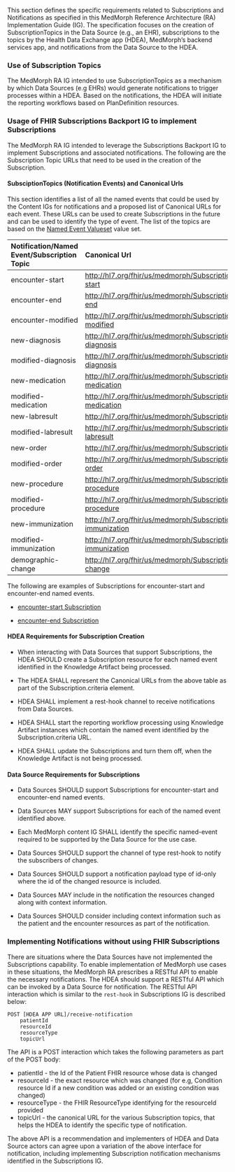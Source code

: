 This section defines the specific requirements related to Subscriptions and Notifications as specified in this MedMorph Reference Architecture (RA) Implementation Guide (IG). The specification focuses on the creation of SubscriptionTopics in the Data Source (e.g., an EHR), subscriptions to the topics by the Health Data Exchange app (HDEA), MedMorph’s backend services app, and notifications from the Data Source to the HDEA.

### Use of Subscription Topics

The MedMorph RA IG intended to use SubscriptionTopics as a mechanism by which Data Sources (e.g EHRs) would generate notifications to trigger processes within a HDEA. Based on the notifications, the HDEA will initiate the reporting workflows based on PlanDefinition resources. 

### Usage of FHIR Subscriptions Backport IG to implement Subscriptions

The MedMorph RA IG intended to leverage the Subscriptions Backport IG to implement Subscriptions and associated notifications. The following are the Subscription Topic URLs that need to be used in the creation of the Subscription. 

#### SubsciptionTopics (Notification Events) and Canonical Urls

This section identifies a list of all the named events that could be used by the Content IGs for notifications and a proposed list of Canonical URLs for each event. These URLs can be used to create Subscriptions in the future and can be used to identify the type of event. The list of the topics are based on the [Named Event Valueset](ValueSet-us-ph-triggerdefinition-namedevent.html) value set.


|Notification/Named Event/Subscription Topic	| Canonical Url 	| ResourceId/ResourceType expected as part of notification	|
| :---										| :---			| :--- 														|
| encounter-start							|http://hl7.org/fhir/us/medmorph/SubscriptionTopic/encounter-start|Encounter|
| encounter-end								|http://hl7.org/fhir/us/medmorph/SubscriptionTopic/encounter-end|Encounter|
| encounter-modified							|http://hl7.org/fhir/us/medmorph/SubscriptionTopic/encounter-modified|Encounter|
| new-diagnosis								|http://hl7.org/fhir/us/medmorph/SubscriptionTopic/new-diagnosis|Condition|
| modified-diagnosis							|http://hl7.org/fhir/us/medmorph/SubscriptionTopic/modified-diagnosis|Condition|
| new-medication								|http://hl7.org/fhir/us/medmorph/SubscriptionTopic/new-medication|MedicationRequest|
| modified-medication								|http://hl7.org/fhir/us/medmorph/SubscriptionTopic/modified-medication|MedicationRequest|
| new-labresult								|http://hl7.org/fhir/us/medmorph/SubscriptionTopic/new-labresult|Observation|
| modified-labresult								|http://hl7.org/fhir/us/medmorph/SubscriptionTopic/modified-labresult|Observation|
| new-order								|http://hl7.org/fhir/us/medmorph/SubscriptionTopic/new-order|ServiceRequest|
| modified-order								|http://hl7.org/fhir/us/medmorph/SubscriptionTopic/modified-order|ServiceRequest|
| new-procedure								|http://hl7.org/fhir/us/medmorph/SubscriptionTopic/new-procedure|Procedure|
| modified-procedure							|http://hl7.org/fhir/us/medmorph/SubscriptionTopic/modified-procedure|Procedure|
| new-immunization								|http://hl7.org/fhir/us/medmorph/SubscriptionTopic/new-immunization|Immunization|
| modified-immunization							|http://hl7.org/fhir/us/medmorph/SubscriptionTopic/modified-immunization|Immunization|
| demographic-change							|http://hl7.org/fhir/us/medmorph/SubscriptionTopic/demographic-change|Patient|
   
The following are examples of Subscriptions for encounter-start and encounter-end named events.

* [encounter-start Subscription](Subscription-encounter-start-subscription-example.html)

* [encounter-end Subscription](Subscription-encounter-end-subscription-example.html)


#### HDEA Requirements for Subscription Creation

* When interacting with Data Sources that support Subscriptions, the HDEA SHOULD create a Subscription resource for each named event identified in the Knowledge Artifact being processed. 

* The HDEA SHALL represent the Canonical URLs from the above table as part of the Subscription.criteria element.

* HDEA SHALL implement a rest-hook channel to receive notifications from Data Sources.

* HDEA SHALL start the reporting workflow processing using Knowledge Artifact instances which contain the named event identified by the Subscription.criteria URL.     

* HDEA SHALL update the Subscriptions and turn them off, when the Knowledge Artifact is not being processed. 

#### Data Source Requirements for Subscriptions

* Data Sources SHOULD support Subscriptions for encounter-start and encounter-end named events.

* Data Sources MAY support Subscriptions for each of the named event identified above. 

* Each MedMorph content IG SHALL identify the specific named-event required to be supported by the Data Source for the use case.

* Data Sources SHOULD support the channel of type rest-hook to notify the subscribers of changes.

* Data Sources SHOULD support a notification payload type of id-only where the id of the changed resource is included.

* Data Sources MAY include in the notification the resources changed along with context information. 

* Data Sources SHOULD consider including context information such as the patient and the encounter resources as part of the notification.


### Implementing Notifications without using FHIR Subscriptions 

There are situations where the Data Sources have not implemented the Subscriptions capability. To enable implementation of MedMorph use cases in these situations, the MedMorph RA prescribes a RESTful API to enable the necessary notifications. 
The HDEA should support a RESTful API which can be invoked by a Data Source for notification. The RESTful API interaction which is similar to the ```rest-hook``` in Subscriptions IG is described below:

```
POST [HDEA APP URL]/receive-notification
	patientId
	resourceId
	resourceType
	topicUrl
```

The API is a POST interaction which takes the following parameters as part of the POST body:


* patientId -  the Id of the Patient FHIR resource whose data is changed
* resourceId - the exact resource which was changed (for e.g, Condition resource Id if a new condition was added or an existing condition was changed)
* resourceType - the FHIR ResourceType identifying for the resourceId provided
* topicUrl - the canonical URL for the various Subscription topics, that helps the HDEA to identify the specific type of notification. 

The above API is a recommendation and implementers of HDEA and Data Source actors can agree upon a variation of the above interface for notification, including implementing Subscription notification mechanisms identified in the Subscriptions IG.  

